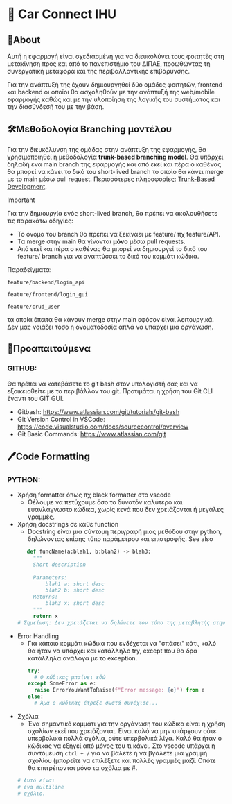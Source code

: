 # 🚗 Car Connect IHU 

## 📌About
Αυτή η εφαρμογή είναι σχεδιασμένη για να διευκολύνει τους φοιτητές στη μετακίνηση προς και από το πανεπιστήμιο του ΔΙΠΑΕ, προωθώντας τη συνεργατική μεταφορά και της περιβαλλοντικής επιβάρυνσης.

Για την ανάπτυξή της έχουν δημιουργηθεί δύο ομάδες φοιτητών, frontend και backend οι οποίοι θα ασχοληθούν με την ανάπτυξή της web/mobile εφαρμογής καθώς και με την υλοποίηση της λογικής του συστήματος και την διασύνδεσή του με την βάση.
 
## 🛠️Μεθοδολογία Branching μοντέλου

Για την διευκόλυνση της ομάδας στην ανάπτυξη της εφαρμογής, θα χρησιμοποιηθεί η μεθοδολογία **trunk-based branching model**. Θα υπάρχει δηλαδή ένα main branch της εφαρμογής και από εκεί και πέρα ο καθένας θα μπορεί να κάνει το δικό του short-lived branch το οποίο θα κάνει merge με το main μέσω pull request. Περισσότερες πληροφορίες: [Trunk-Based Development](https://trunkbaseddevelopment.com/). 

> [!IMPORTANT]
> Για την δημιουργία ενός short-lived branch, θα πρέπει να ακολουθήσετε τις παρακάτω οδηγίες:
> * Το όνομα του branch θα πρέπει να ξεκινάει με feature/ πχ feature/API.
> * Τα merge στην main θα γίνονται **μόνο** μέσω pull requests.
> * Από εκεί και πέρα ο καθένας θα μπορεί να δημιουργεί το δικό του feature/ branch για να αναπτύσσει το δικό του κομμάτι κώδικα.

Παραδείγματα:

```
feature/backend/login_api

feature/frontend/login_gui

feature/crud_user
```
τα οποία έπειτα θα κάνουν merge στην main εφόσον είναι λειτουργικά. Δεν μας νοιάζει τόσο η ονοματοδοσία απλά να υπάρχει μια οργάνωση.

## 📜Προαπαιτούμενα
### GITHUB:
Θα πρέπει να κατεβάσετε το git bash στον υπολογιστή σας και να εξοικειοθείτε με το περιβάλλον του git. Προτιμάται η χρήση του Git CLI έναντι του GIT GUI.
- Gitbash: https://www.atlassian.com/git/tutorials/git-bash
- Git Version Control in VSCode: https://code.visualstudio.com/docs/sourcecontrol/overview
- Git Basic Commands: https://www.atlassian.com/git


## 🖊️Code Formatting
### PYTHON:
* Χρήση formatter όπως πχ black formatter στο vscode
   - Θέλουμε να πετύχουμε όσο το δυνατόν καλύτερο και ευανλαγνωστο κώδικα, χωρίς κενά που δεν χρειάζονται ή μεγάλες γραμμές.
* Χρήση docstrings σε κάθε function
   - Docstring είναι μια σύντομη περιγραφή μιας μεθόδου στην python, δηλώνοντας επίσης τύπο παράμετρου και επιστροφής. See also
    ```python
       def funcName(a:blah1, b:blah2) -> blah3:
         """
         Short description
     
         Parameters:
             blah1 a: short desc
             blah2 b: short desc
         Returns:
             blah3 x: short desc
         """
         return x
    # Σημείωση: Δεν χρειάζεται να δηλώνετε τον τύπο της μεταβλητής στην python.
     ```
* Error Handling
   - Για κάποιο κομμάτι κώδικα που ενδέχεται να "σπάσει" κάτι, καλό θα ήταν να υπάρχει και κατάλληλο try, except που θα δρα κατάλληλα ανάλογα με το exception.
     ```python
     try:
       # Ο κώδικας μπαίνει εδώ
     except SomeError as e:
       raise ErrorYouWantToRaise(f"Error message: {e}") from e
     else:
       # Άμα ο κώδικας έτρεξε σωστά συνέχισε...
     ```
* Σχόλια
  - Ένα σημαντικό κομμάτι για την οργάνωση του κώδικα είναι η χρήση σχολίων εκεί που χρειάζονται. Είναι καλό να μην υπάρχουν ούτε υπερβολικά πολλά σχόλια, ούτε υπερβολικά λίγα. Καλό θα ήταν ο κώδικας να εξηγεί από μόνος του τι κάνει. Στο vscode υπάρχει η συντόμευση ```ctrl + /``` για να βάλετε ή να βγάλετε μια γραμμή σχολίου (μπορείτε να επιλέξετε και πολλές γραμμές μαζί. Οπότε θα επιτρέπονται μόνο τα σχόλια με #.
   ```python
   # Αυτό είναι
   # ένα multiline
   # σχόλιο.
   ```
  




